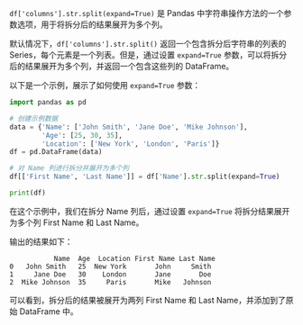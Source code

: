 `df['columns'].str.split(expand=True)` 是 Pandas 中字符串操作方法的一个参数选项，用于将拆分后的结果展开为多个列。

默认情况下，`df['columns'].str.split()` 返回一个包含拆分后字符串的列表的 Series，每个元素是一个列表。但是，通过设置 `expand=True` 参数，可以将拆分后的结果展开为多个列，并返回一个包含这些列的 DataFrame。

以下是一个示例，展示了如何使用 `expand=True` 参数：

```python
import pandas as pd

# 创建示例数据
data = {'Name': ['John Smith', 'Jane Doe', 'Mike Johnson'],
        'Age': [25, 30, 35],
        'Location': ['New York', 'London', 'Paris']}
df = pd.DataFrame(data)

# 对 Name 列进行拆分并展开为多个列
df[['First Name', 'Last Name']] = df['Name'].str.split(expand=True)

print(df)
```

在这个示例中，我们在拆分 Name 列后，通过设置 `expand=True` 将拆分结果展开为多个列 First Name 和 Last Name。

输出的结果如下：

```
           Name  Age  Location First Name Last Name
0   John Smith   25  New York       John     Smith
1     Jane Doe   30    London       Jane       Doe
2  Mike Johnson  35     Paris       Mike   Johnson
```

可以看到，拆分后的结果被展开为两列 First Name 和 Last Name，并添加到了原始 DataFrame 中。